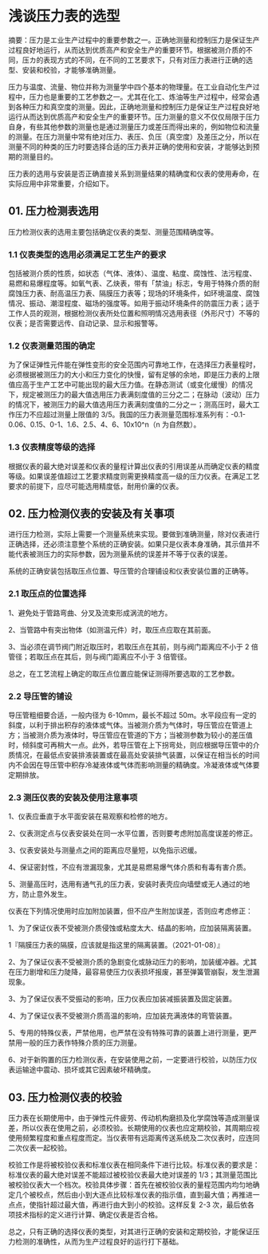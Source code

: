 # 浅谈压力表的选型

摘要：压力是エ业生产过程中的重要参数之一。正确地测量和控制压力是保证生产过程良好地运行，从而达到优质高产和安全生产的重要环节。根据被测介质的不同，压カ的表现方式的不同，在不同的工艺要求下，只有对压力表进行正确的选型、安装和校验，才能够准确测量。

压力与温度、流量、物位并称为测量学中四个基本的物理量。在工业自动化生产过程中，压力也是重要的工艺参数之一。尤其在化工、炼油等生产过程中，经常会遇到各种压力和真空度的测量。因此，正确地测量和控制压力是保证生产过程良好地运行从而达到优质高产和安全生产的重要环节。压力测量的意义不仅仅局限于压力自身，有些其他参数的测量也是通过测量压力或差压而得出来的，例如物位和流量的测量。在压力测量中常有绝对压力、表压、负压（真空度）及差压之分，所以在测量不同的种类的压力时要选择合适的压力表并正确的使用和安装，才能够达到预期的测量目的。

压力表的选用与安装是否正确直接关系到测量结果的精确度和仪表的使用寿命，在实际应用中非常重要，介绍如下。

## 01. 压力检测表选用

压力检测仪表的选用主要包括确定仪表的类型、测量范围精确度等。

### 1.1 仪表类型的选用必须满足工艺生产的要求

包括被测介质的性质，如状态（气体、液体）、温度、粘度、腐蚀性、法污程度、易燃和易爆程度等。如氧气表、乙炔表，带有「禁油」标志，专用于特殊介质的耐腐蚀压力表、耐高温压力表、隔膜压力表等；现场的环境条件，如环境温度、腐蚀情况、振动、潮湿程度、磁场的强度等。如用于振动环境条件的防震压力表；适于工作人员的观测，根据检测仪表所处位置和照明情况选用表径（外形尺寸）不等的仪表；是否需要远传、自动记录、显示和报警等。

### 1.2 仪表测量范围的确定

为了保证弹性元件能在弹性变形的安全范围内可靠地工作，在选择压力表量程时，必须根据被测压力的大小和压力变化的快慢，留有足够的余地，即是压力表的上限值应高于生产工艺中可能出现的最大压力值。在静态测试（或变化缓慢）的情况下，规定被测压力的最大值选用压力表满刻度值的三分之二；在脉动（波动）压力的情况下，被测压力的最大值选用压力表满刻度值的二分之ー；测高压时，最大工作压力不应超过测量上限值的 3/5。我国的压力表测量范围标准系列有：-0.1-0.06、0.15、0-1、1.6、2.5、4、6、10x10^n（n 为自然数）。

### 1.3 仪表精度等级的选择

根据仪表的最大绝对误差和仪表的量程计算出仪表的引用误差从而确定仪表的精度等级。如果误差值超过工艺要求精度则需更换精度高一级的压力仪表。在满足工艺要求的前提下，应尽可能选用精度低，耐用价廉的仪表。

## 02. 压力检测仪表的安装及有关事项

进行压力检测，实际上需要一个测量系统来实现。要做到准确测量，除对仪表进行正确选择，还必须注意整个系统的正确安装。如果只是仪表本身准确，其示值并不能代表被测压力的实际参数，因为测量系统的误差并不等于仪表的误差。

系统的正确安装包括取压点位置、导压管的合理铺设和仪表安装位置的正确等。

### 2.1 取压点的位置选择

1、避免处于管路弯曲、分叉及流束形成涡流的地方。

2、当管路中有突出物体（如测温元件）时，取压点应取在其前面。

3、当必须在调节阀门附近取压时，若取压点在其前，则与阀门距离应不小于 2 倍管径；若取压点在其后，则与阀门距离应不小于 3 倍管径。

总之，在工艺流程上确定的取压点位置应能保证测得所要选取的工艺参数。

### 2.2 导压管的铺设

导压管粗细要合适，一般内径为 6-10mm，最长不超过 50m。水平段应有一定的斜度，以利于排出积存的液体或气体。当被测介质为气体时，导压管应在管道上方；当被测介质为液体时，导压管应在管道的下方；当被测参数为较小的差压值时，倾斜度可再稍大一点。此外，若导压管在上下拐弯处，则应根据导压管中的介质情况，在最低点安装排液装置或在最高处安装排气装置，以保证在相当长的时间内不会因在导压管中积存冷凝液体或气体而影响测量的精确度。冷凝液体或气体要定期排放。

### 2.3 测压仪表的安装及使用注意事项

1、仪表应垂直于水平面安装在易观察和检修的地方。

2、仪表测定点与仪表安装处在同一水平位置，否则要考虑附加高度误差的修正。

3、仪表安装处与测量点之间的距离应尽量短，以免指示迟缓。

4、保证密封性，不应有泄漏现象，尤其是易燃易爆气体介质和有毒有害介质。

5、测量高压时，选用有通气孔的压力表，安装时表壳应向墙壁或无人通过的地方，防止意外发生。

仪表在下列情况使用时应加附加装置，但不应产生附加误差，否则应考虑修正：

1、为了保证仪表不受被测介质侵蚀或粘度太大、结晶的影响，应加装隔离装置。

1『隔膜压力表的隔膜，应该就是指这里的隔离装置。（2021-01-08）』

2、为了保证仪表不受被测介质的急剧变化或脉动压力的影响，加装缓冲器。尤其在压力剧增和压力陡降，最容易使压力仪表损坏报废，甚至弹簧管崩裂，发生泄漏现象。

3、为了保证仪表不受振动的影响，压力仪表应加装减振装置及固定装置。

4、为了保证仪表不受被测介质高温的影响，应加装充满液体的弯管装置。

5、专用的特殊仪表，严禁他用，也严禁在没有特殊可靠的装置上进行测量，更严禁用一般的压力表作特殊介质的压力测量。

6、对于新购置的压力检测仪表，在安装使用之前，一定要进行校验，以防压力仪表运输途中震动、损坏或其它因素破坏精确度。

## 03. 压力检测仪表的校验

压力表在长期使用中，由于弹性元件疲劳、传动机构磨损及化学腐蚀等造成测量误差，所以仪表在使用之前，必须校验。长期使用的仪表也应定期校验，其周期应视使用频繁程度和重点程度而定。当仪表带有远距离传送系统及二次仪表时，应连同二次仪表一起校验。

校验工作是将被校验仪表和标准仪表在相同条件下进行比较。标准仪表的要求是：标准仪表的最大绝对误差不能超过被校验仪表最大绝对误差的 1/3；其测量范围比被校验仪表大一个档次。校验具体步骤：首先在被校验仪表的量程范围内均匀地确定几个被校点，然后由小到大逐点比较标准仪表的指示值，直到最大值；再推进一点点，使指针超过最大值，再进行由大到小的校验。这样反复 2-3 次，最后依各项技术指标的定义进行计算、确定仪表是否合格。

总之，只有正确的选择仪表的类型，对其进行正确的安装和定期校验，才能保证压力检测的准确性，从而为生产过程良好的运行打下基础。